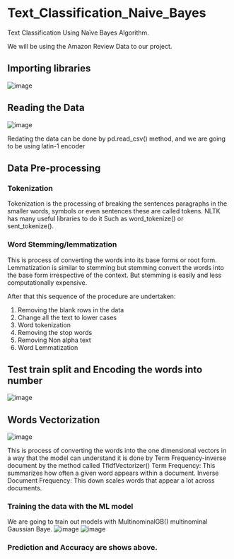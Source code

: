 # Text_Classification_Naive_Bayes
Text Classification Using Naïve Bayes Algorithm.


We will be using the Amazon Review Data to our project.

## Importing libraries
 ![image](https://user-images.githubusercontent.com/72303641/139268049-fba6204d-42ae-4d4f-aeb8-9e9d03337788.png)

## Reading the Data
 ![image](https://user-images.githubusercontent.com/72303641/139268095-36097ce9-5cda-4aee-920d-7aaf5ea39ef0.png)

Redating the data can be done by pd.read_csv() method, and we are going to be using latin-1 encoder

## Data Pre-processing
### Tokenization
Tokenization is the processing of breaking the sentences paragraphs in the smaller words, symbols or even sentences these are called tokens. NLTK has many useful libraries to do it
Such as word_tokenize() or sent_tokenize().

### Word Stemming/lemmatization
This is process of converting the words into its base forms or root form. Lemmatization is similar to stemming but stemming convert the words into the base form irrespective of the context. But stemming is easily and less computationally expensive.

After that this sequence of the procedure are undertaken:
1.	Removing the blank rows in the data
2.	Change all the text to lower cases
3.	Word tokenization
4.	Removing the stop words
5.	Removing Non alpha text
6.	Word Lemmatization

## Test train split and Encoding the words into number
 ![image](https://user-images.githubusercontent.com/72303641/139268213-179e20a2-848f-4cdd-b206-fb40128879a4.png)

## Words Vectorization
 ![image](https://user-images.githubusercontent.com/72303641/139268266-dbd10bf9-5af2-4186-8668-fdc388f1e02b.png)

This is process of converting the words into the one dimensional vectors in a way that the model can understand it is done by Term Frequency-inverse document by the method called TfidfVectorizer() 
Term Frequency: This summarizes how often a given word appears within a document.
Inverse Document Frequency: This down scales words that appear a lot across documents.

### Training the data with the ML model
We are going to train out models with MultinominalGB() multinominal Gaussian Baye.
![image](https://user-images.githubusercontent.com/72303641/139268309-e796c3e6-ff21-4a58-96e4-03377a476151.png)
![image](https://user-images.githubusercontent.com/72303641/139268340-a425318c-60b9-490e-81dc-819085d1935c.png)

 ### Prediction and Accuracy are shows above.


